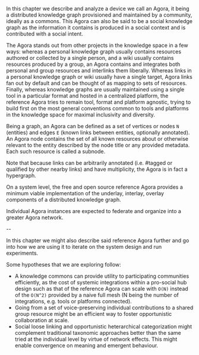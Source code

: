 In this chapter we describe and analyze a device we call an Agora, it being a distributed knowledge graph provisioned and maintained by a community, ideally as a commons. This Agora can also be said to be a social knowledge graph as the information it contains is produced in a social context and is contributed with a social intent.

The Agora stands out from other projects in the knowledge space in a few ways: whereas a personal knowledge graph usually contains resources authored or collected by a single person, and a wiki usually contains resources produced by a group, an Agora contains and integrates both personal and group resources and interlinks them liberally. Whereas links in a personal knowledge graph or wiki usually have a single target, Agora links fan out by default and can be thought of as mapping to sets of resources. Finally, whereas knowledge graphs are usually maintained using a single tool in a particular format and hosted in a centralized platform, the reference Agora tries to remain tool, format and platform agnostic, trying to build first on the most general conventions common to tools and platforms in the knowledge space for maximal inclusivity and diversity.

Being a graph, an Agora can be defined as a set of vertices or nodes `N` (entities) and edges `E` (known links between entities, optionally annotated). An Agora node contains the set of all known resources about or otherwise relevant to the entity described by the node title or any provided metadata. Each such resource is called a subnode.

Note that because links can be arbitrarily annotated (i.e. #tagged or qualified by other nearby links) and have multiplicity, the Agora is in fact a hypergraph.

On a system level, the free and open source reference Agora provides a minimum viable implementation of the underlay, interlay, overlay components of a distributed knowledge graph.

Individual Agora instances are expected to federate and organize into a greater Agora network.

--

In this chapter we might also describe said reference Agora further and go into how we are using it to iterate on the system design and run experiments.

Some hypotheses that we are exploring follow:

- A knowledge commons can provide utility to participating communities efficiently, as the cost of systemic integrations within a pro-social hub design such as that of the reference Agora can scale with `O(N)` instead of the `O(N^2)` provided by a naive full mesh (N being the number of integrations, e.g. tools or platforms connected).
- Going from a set of voice-preserving individual contributions to a shared group resource might be an efficient way to foster opportunistic collaboration at scale.
- Social loose linking and opportunistic heterarchical categorization might complement traditional taxonomic approaches better than the same tried at the individual level by virtue of network effects. This might enable convergence on meaning and emergent behaviour.